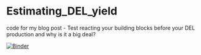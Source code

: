 # Estimating_DEL_yield
code for my blog post - Test reacting your building blocks before your DEL production and why is it a big deal?

[![Binder](https://mybinder.org/badge_logo.svg)](https://mybinder.org/v2/gh/demystifyingdel/Estimating_DEL_yield/master)

